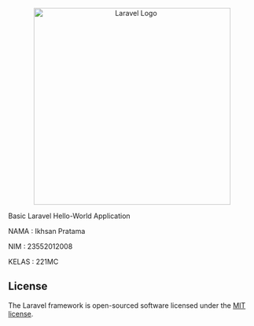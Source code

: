 <p align="center"><a href="https://laravel.com" target="_blank"><img src="https://raw.githubusercontent.com/laravel/art/master/logo-lockup/5%20SVG/2%20CMYK/1%20Full%20Color/laravel-logolockup-cmyk-red.svg" width="400" alt="Laravel Logo"></a></p>

Basic Laravel Hello-World Application

<p>NAMA : Ikhsan Pratama</p>
<p>NIM  : 23552012008</p>
<p>KELAS : 221MC</p>

## License

The Laravel framework is open-sourced software licensed under the [MIT license](https://opensource.org/licenses/MIT).
